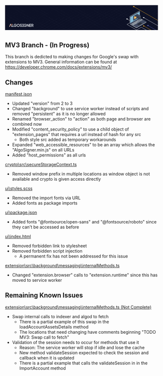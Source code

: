 # ![AlgoSigner](media/algosigner-wallet-banner-3.png)

## MV3 Branch - (In Progress) 

This branch is dedicted to making changes for Google's swap with extensions to MV3. General information can be found at https://developer.chrome.com/docs/extensions/mv3/


## Changes
<u>manifest.json</u>
  - Updated "version" from 2 to 3
  - Changed "background" to use service worker instead of scripts and removed "persistent" as it is no longer allowed
  - Renamed "browser_action" to "action" as both page and browser are combined now
  - Modified "content_security_policy" to use a child object of "extension_pages" that requires a url instead of hash for any src
    - Both style src added as temporary workarounds
  - Expanded "web_accessible_resources" to be an array which allows the "AlgoSigner.min.js" on all URLs
  - Added "host_permissions" as all urls 
  
<u>crypto\src\secureStorageContext.ts</u>
  - Removed window prefix in multiple locations as window object is not available and crypto is given access directly
  
<u>ui\styles.scss</u>
  - Removed the import fonts via URL 
  - Added fonts as package imports
  
<u>ui\package.json</u>
  - Added fonts "@fontsource/open-sans" and "@fontsource/roboto" since they can't be accessed as before 
  
<u>ui\index.html</u>
  - Removed forbidden link to stylesheet 
  - Removed forbidden script injection
    - A permanent fix has not been addressed for this issue
  
<u>extension\src\background\messaging\internalMethods.ts</u>
  - Changed "extension.browser" calls to "extension.runtime" since this has moved to service worker
  
## Remaining Known Issues
<u>extension\src\background\messaging\internalMethods.ts (Not Complete)</u>
- Swap internal calls to indexer and algod to fetch
	- There is a partial example of this swap in the loadAccountAssetsDetails method
	- The locations that need changing have comments beginning "TODO MV3: Swap call to fetch"
- Validation of the session needs to occur for methods that use it
	- Reason: The service worker will stop if idle and lose the cache 
	- New method validateSession expected to check the session and callback when it is updated
	- There is a partial example that calls the validateSession in in the ImportAccount method

